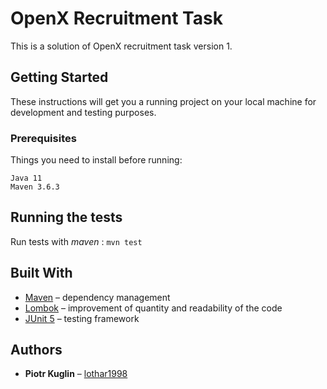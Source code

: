 # OpenX Recruitment Task

This is a solution of OpenX recruitment task version 1.

## Getting Started

These instructions will get you a running project on your local machine for development and testing purposes.

### Prerequisites

Things you need to install before running:
```
Java 11
Maven 3.6.3
```

## Running the tests

Run tests with *maven* :
`mvn test`

## Built With
* [Maven](https://maven.apache.org/) – dependency management
* [Lombok](https://projectlombok.org/) – improvement of quantity and readability of the code
* [JUnit 5](https://junit.org/junit5/) – testing framework

## Authors

* **Piotr Kuglin** – [lothar1998](https://github.com/lothar1998)

